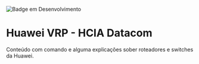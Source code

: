 ![Badge em Desenvolvimento](http://img.shields.io/static/v1?label=STATUS&message=EM%20DESENVOLVIMENTO&color=GREEN&style=for-the-badge)

# Huawei VRP - HCIA Datacom
Conteúdo com comando e alguma explicações sober roteadores e switches da Huawei.
